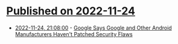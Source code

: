 # [Published on 2022-11-24](index.md)

* [2022-11-24, 21:08:00](https://tech.slashdot.org/story/22/11/24/218212/google-says-google-and-other-android-manufacturers-havent-patched-security-flaws?utm_source=rss1.0mainlinkanon&utm_medium=feed) - [Google Says Google and Other Android Manufacturers Haven't Patched Security Flaws](https://tech.slashdot.org/story/22/11/24/218212/google-says-google-and-other-android-manufacturers-havent-patched-security-flaws?utm_source=rss1.0mainlinkanon&utm_medium=feed)
